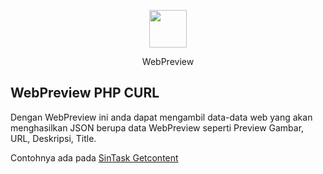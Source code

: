 <p align="center"><img height="60px" src="https://fw.sintask.com/images/logo/sintask_logo_notlogin.png"></p>
<p align="center">WebPreview</p>

## WebPreview PHP CURL
Dengan WebPreview ini anda dapat mengambil data-data web yang akan menghasilkan JSON berupa data WebPreview seperti Preview Gambar, URL, Deskripsi, Title.

Contohnya ada pada [SinTask Getcontent](https://getcontent.sintask.com/api/ajaxify/v1/webpreview?type=1&url=http://www.sintask.com)